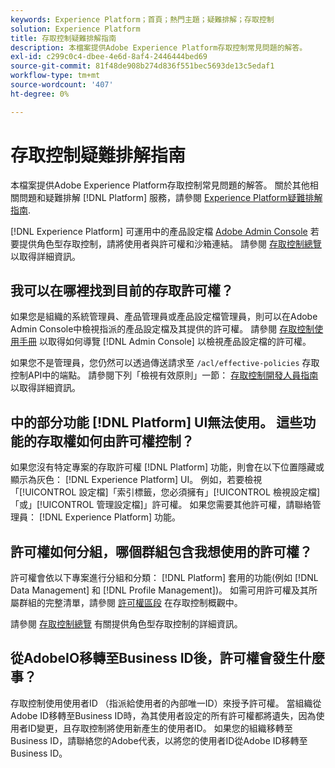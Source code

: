 ```yaml
---
keywords: Experience Platform；首頁；熱門主題；疑難排解；存取控制
solution: Experience Platform
title: 存取控制疑難排解指南
description: 本檔案提供Adobe Experience Platform存取控制常見問題的解答。
exl-id: c299c0c4-dbee-4e6d-8af4-2446444bed69
source-git-commit: 81f48de908b274d836f551bec5693de13c5edaf1
workflow-type: tm+mt
source-wordcount: '407'
ht-degree: 0%

---
```


# 存取控制疑難排解指南

本檔案提供Adobe Experience Platform存取控制常見問題的解答。 關於其他相關問題和疑難排解 [!DNL Platform] 服務，請參閱 [Experience Platform疑難排解指南](../landing/troubleshooting.md).

[!DNL Experience Platform] 可運用中的產品設定檔 [Adobe Admin Console](https://adminconsole.adobe.com) 若要提供角色型存取控制，請將使用者與許可權和沙箱連結。  請參閱 [存取控制總覽](home.md) 以取得詳細資訊。

## 我可以在哪裡找到目前的存取許可權？

如果您是組織的系統管理員、產品管理員或產品設定檔管理員，則可以在Adobe Admin Console中檢視指派的產品設定檔及其提供的許可權。 請參閱 [存取控制使用手冊](./ui/overview.md) 以取得如何導覽 [!DNL Admin Console] 以檢視產品設定檔的許可權。

如果您不是管理員，您仍然可以透過傳送請求至 `/acl/effective-policies` 存取控制API中的端點。 請參閱下列「檢視有效原則」一節： [存取控制開發人員指南](./api/effective-policies.md) 以取得詳細資訊。

## 中的部分功能 [!DNL Platform] UI無法使用。 這些功能的存取權如何由許可權控制？

如果您沒有特定專案的存取許可權 [!DNL Platform] 功能，則會在以下位置隱藏或顯示為灰色： [!DNL Experience Platform] UI。 例如，若要檢視「[!UICONTROL 設定檔]「索引標籤，您必須擁有」[!UICONTROL 檢視設定檔]「或」[!UICONTROL 管理設定檔]」許可權。 如果您需要其他許可權，請聯絡管理員： [!DNL Experience Platform] 功能。

## 許可權如何分組，哪個群組包含我想使用的許可權？

許可權會依以下專案進行分組和分類： [!DNL Platform] 套用的功能(例如 [!DNL Data Management] 和 [!DNL Profile Management])。 如需可用許可權及其所屬群組的完整清單，請參閱 [許可權區段](home.md#permissions) 在存取控制概觀中。

請參閱 [存取控制總覽](home.md) 有關提供角色型存取控制的詳細資訊。

## 從AdobeIO移轉至Business ID後，許可權會發生什麼事？

存取控制使用使用者ID （指派給使用者的內部唯一ID）來授予許可權。 當組織從Adobe ID移轉至Business ID時，為其使用者設定的所有許可權都將遺失，因為使用者ID變更，且存取控制將使用新產生的使用者ID。 如果您的組織移轉至Business ID，請聯絡您的Adobe代表，以將您的使用者ID從Adobe ID移轉至Business ID。

